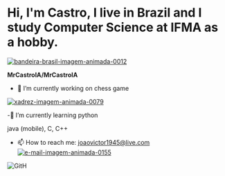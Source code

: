 # Hi, I'm Castro, I live in Brazil and I study Computer Science at IFMA as a hobby.

<a href="https://www.imagensanimadas.com/cat-bandeira-do-brasil-742.htm"><img src="https://www.imagensanimadas.com/data/media/742/bandeira-brasil-imagem-animada-0012.gif" border="0" alt="bandeira-brasil-imagem-animada-0012" /></a>


**MrCastroIA/MrCastroIA**
- 🔭 I’m currently working on 
chess game

<a href="https://www.imagensanimadas.com/cat-xadrez-613.htm"><img src="https://www.imagensanimadas.com/data/media/613/xadrez-imagem-animada-0079.gif" border="0" alt="xadrez-imagem-animada-0079" /></a>


-🌱 I’m currently learning
python <a href="https://giphy.com/gifs/devrock-python-django-edr-KAq5w47R9rmTuvWOWa"/></a>

java (mobile), C, C++




- 📫 How to reach me: joaovictor1945@live.com <a href="https://www.imagensanimadas.com/cat-e-mail-235.htm"><img src="https://www.imagensanimadas.com/data/media/235/e-mail-imagem-animada-0155.gif" border="0" alt="e-mail-imagem-animada-0155" /></a>


![GitH](https://github.com/MrCastroIA/MrCastroIA/assets/61329307/9fbe589c-a9f4-430e-bfbd-09fcbc70de9b)


        
       
